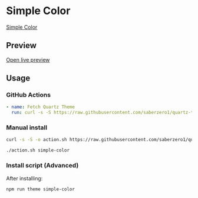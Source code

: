 # Simple Color

[Simple Color](https://nayasinghania.com)

## Preview

[Open live preview](https://quartz-themes.github.io/simple-color/)

## Usage

### GitHub Actions

```yaml
- name: Fetch Quartz Theme
  run: curl -s -S https://raw.githubusercontent.com/saberzero1/quartz-themes/master/action.sh | bash -s -- simple-color
```

### Manual install

```bash
curl -s -S -o action.sh https://raw.githubusercontent.com/saberzero1/quartz-themes/master/action.sh

./action.sh simple-color
```

### Install script (Advanced)

After installing:

```bash
npm run theme simple-color
```
